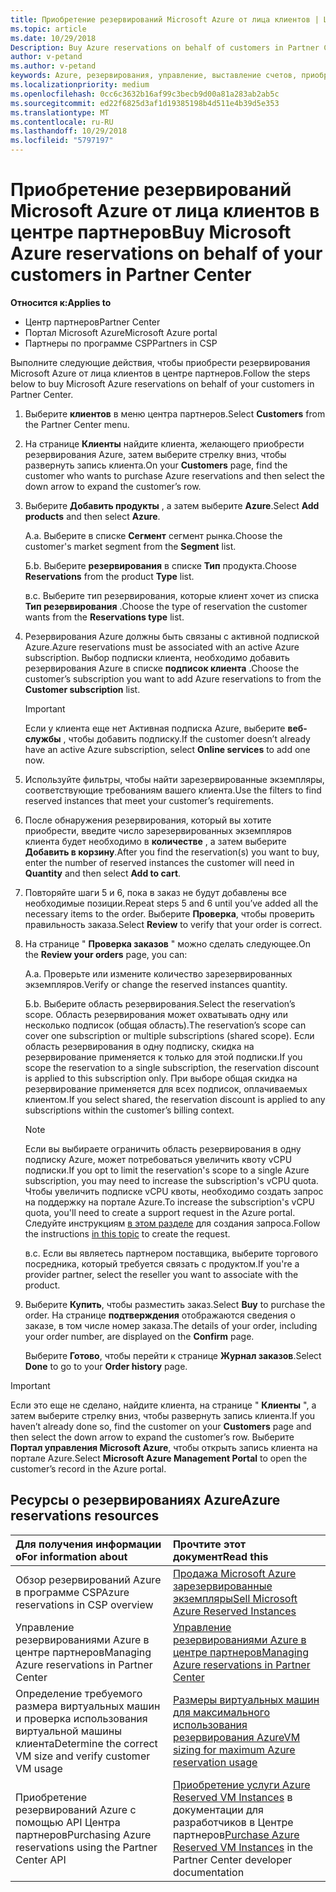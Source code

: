 ```yaml
---
title: Приобретение резервирований Microsoft Azure от лица клиентов | Центр партнеров
ms.topic: article
ms.date: 10/29/2018
Description: Buy Azure reservations on behalf of customers in Partner Center.
author: v-petand
ms.author: v-petand
keywords: Azure, резервирования, управление, выставление счетов, приобретение
ms.localizationpriority: medium
ms.openlocfilehash: 0cc6c3632b16af99c3becb9d00a81a283ab2ab5c
ms.sourcegitcommit: ed22f6825d3af1d19385198b4d511e4b39d5e353
ms.translationtype: MT
ms.contentlocale: ru-RU
ms.lasthandoff: 10/29/2018
ms.locfileid: "5797197"
---
```

# <a name="buy-microsoft-azure-reservations-on-behalf-of-your-customers-in-partner-center"></a><span data-ttu-id="6d3bc-103">Приобретение резервирований Microsoft Azure от лица клиентов в центре партнеров</span><span class="sxs-lookup"><span data-stu-id="6d3bc-103">Buy Microsoft Azure reservations on behalf of your customers in Partner Center</span></span> 

**<span data-ttu-id="6d3bc-104">Относится к:</span><span class="sxs-lookup"><span data-stu-id="6d3bc-104">Applies to</span></span>**

-  <span data-ttu-id="6d3bc-105">Центр партнеров</span><span class="sxs-lookup"><span data-stu-id="6d3bc-105">Partner Center</span></span>
-  <span data-ttu-id="6d3bc-106">Портал Microsoft Azure</span><span class="sxs-lookup"><span data-stu-id="6d3bc-106">Microsoft Azure portal</span></span>
-  <span data-ttu-id="6d3bc-107">Партнеры по программе CSP</span><span class="sxs-lookup"><span data-stu-id="6d3bc-107">Partners in CSP</span></span>

<span data-ttu-id="6d3bc-108">Выполните следующие действия, чтобы приобрести резервирования Microsoft Azure от лица клиентов в центре партнеров.</span><span class="sxs-lookup"><span data-stu-id="6d3bc-108">Follow the steps below to buy Microsoft Azure reservations on behalf of your customers in Partner Center.</span></span>

1. <span data-ttu-id="6d3bc-109">Выберите **клиентов** в меню центра партнеров.</span><span class="sxs-lookup"><span data-stu-id="6d3bc-109">Select **Customers** from the Partner Center menu.</span></span>  

2. <span data-ttu-id="6d3bc-110">На странице **Клиенты** найдите клиента, желающего приобрести резервирования Azure, затем выберите стрелку вниз, чтобы развернуть запись клиента.</span><span class="sxs-lookup"><span data-stu-id="6d3bc-110">On your **Customers** page, find the customer who wants to purchase Azure reservations and then select the down arrow to expand the customer’s row.</span></span>  

3. <span data-ttu-id="6d3bc-111">Выберите **Добавить продукты** , а затем выберите **Azure**.</span><span class="sxs-lookup"><span data-stu-id="6d3bc-111">Select **Add products** and then select **Azure**.</span></span> 

    <span data-ttu-id="6d3bc-112">А.</span><span class="sxs-lookup"><span data-stu-id="6d3bc-112">a.</span></span> <span data-ttu-id="6d3bc-113">Выберите в списке **Сегмент** сегмент рынка.</span><span class="sxs-lookup"><span data-stu-id="6d3bc-113">Choose the customer's market segment from the **Segment** list.</span></span>

    <span data-ttu-id="6d3bc-114">Б.</span><span class="sxs-lookup"><span data-stu-id="6d3bc-114">b.</span></span> <span data-ttu-id="6d3bc-115">Выберите **резервирования** в списке **Тип** продукта.</span><span class="sxs-lookup"><span data-stu-id="6d3bc-115">Choose **Reservations** from the product **Type** list.</span></span>

    <span data-ttu-id="6d3bc-116">в.</span><span class="sxs-lookup"><span data-stu-id="6d3bc-116">c.</span></span> <span data-ttu-id="6d3bc-117">Выберите тип резервирования, которые клиент хочет из списка **Тип резервирования** .</span><span class="sxs-lookup"><span data-stu-id="6d3bc-117">Choose the type of reservation the customer wants from the **Reservations type** list.</span></span>

4. <span data-ttu-id="6d3bc-118">Резервирования Azure должны быть связаны с активной подпиской Azure.</span><span class="sxs-lookup"><span data-stu-id="6d3bc-118">Azure reservations must be associated with an active Azure subscription.</span></span> <span data-ttu-id="6d3bc-119">Выбор подписки клиента, необходимо добавить резервирования Azure в списке **подписок клиента** .</span><span class="sxs-lookup"><span data-stu-id="6d3bc-119">Choose the customer’s subscription you want to add Azure reservations to from the **Customer subscription** list.</span></span> 

    >[!IMPORTANT] 
    ><span data-ttu-id="6d3bc-120">Если у клиента еще нет Активная подписка Azure, выберите **веб-службы** , чтобы добавить подписку.</span><span class="sxs-lookup"><span data-stu-id="6d3bc-120">If the customer doesn’t already have an active Azure subscription, select **Online services** to add one now.</span></span> 

5. <span data-ttu-id="6d3bc-121">Используйте фильтры, чтобы найти зарезервированные экземпляры, соответствующие требованиям вашего клиента.</span><span class="sxs-lookup"><span data-stu-id="6d3bc-121">Use the filters to find reserved instances that meet your customer’s requirements.</span></span>  

6. <span data-ttu-id="6d3bc-122">После обнаружения резервирования, который вы хотите приобрести, введите число зарезервированных экземпляров клиента будет необходимо в **количестве** , а затем выберите **Добавить в корзину**.</span><span class="sxs-lookup"><span data-stu-id="6d3bc-122">After you find the reservation(s) you want to buy, enter the number of reserved instances the customer will need in **Quantity** and then select **Add to cart**.</span></span>  

7. <span data-ttu-id="6d3bc-123">Повторяйте шаги 5 и 6, пока в заказ не будут добавлены все необходимые позиции.</span><span class="sxs-lookup"><span data-stu-id="6d3bc-123">Repeat steps 5 and 6 until you’ve added all the necessary items to the order.</span></span> <span data-ttu-id="6d3bc-124">Выберите **Проверка**, чтобы проверить правильность заказа.</span><span class="sxs-lookup"><span data-stu-id="6d3bc-124">Select **Review** to verify that your order is correct.</span></span>  

8. <span data-ttu-id="6d3bc-125">На странице " **Проверка заказов** " можно сделать следующее.</span><span class="sxs-lookup"><span data-stu-id="6d3bc-125">On the **Review your orders** page, you can:</span></span> 

    <span data-ttu-id="6d3bc-126">А.</span><span class="sxs-lookup"><span data-stu-id="6d3bc-126">a.</span></span> <span data-ttu-id="6d3bc-127">Проверьте или измените количество зарезервированных экземпляров.</span><span class="sxs-lookup"><span data-stu-id="6d3bc-127">Verify or change the reserved instances quantity.</span></span>

    <span data-ttu-id="6d3bc-128">Б.</span><span class="sxs-lookup"><span data-stu-id="6d3bc-128">b.</span></span> <span data-ttu-id="6d3bc-129">Выберите область резервирования.</span><span class="sxs-lookup"><span data-stu-id="6d3bc-129">Select the reservation’s scope.</span></span> <span data-ttu-id="6d3bc-130">Область резервирования может охватывать одну или несколько подписок (общая область).</span><span class="sxs-lookup"><span data-stu-id="6d3bc-130">The reservation’s scope can cover one subscription or multiple subscriptions (shared scope).</span></span> <span data-ttu-id="6d3bc-131">Если область резервирования в одну подписку, скидка на резервирование применяется к только для этой подписки.</span><span class="sxs-lookup"><span data-stu-id="6d3bc-131">If you scope the reservation to a single subscription, the reservation discount is applied to this subscription only.</span></span> <span data-ttu-id="6d3bc-132">При выборе общая скидка на резервирование применяется для всех подписок, оплачиваемых клиентом.</span><span class="sxs-lookup"><span data-stu-id="6d3bc-132">If you select shared, the reservation discount is applied to any subscriptions within the customer’s billing context.</span></span> 

     >[!NOTE]
    ><span data-ttu-id="6d3bc-133">Если вы выбираете ограничить область резервирования в одну подписку Azure, может потребоваться увеличить квоту vCPU подписки.</span><span class="sxs-lookup"><span data-stu-id="6d3bc-133">If you opt to limit the reservation's scope to a single Azure subscription, you may need to increase the subscription's vCPU quota.</span></span> <span data-ttu-id="6d3bc-134">Чтобы увеличить подписке vCPU квоты, необходимо создать запрос на поддержку на портале Azure.</span><span class="sxs-lookup"><span data-stu-id="6d3bc-134">To increase the subscription's vCPU quota, you'll need to create a support request in the Azure portal.</span></span> <span data-ttu-id="6d3bc-135">Следуйте инструкциям [в этом разделе](https://docs.microsoft.com/azure/azure-supportability/resource-manager-core-quotas-request) для создания запроса.</span><span class="sxs-lookup"><span data-stu-id="6d3bc-135">Follow the instructions [in this topic](https://docs.microsoft.com/azure/azure-supportability/resource-manager-core-quotas-request) to create the request.</span></span>    

    <span data-ttu-id="6d3bc-136">в.</span><span class="sxs-lookup"><span data-stu-id="6d3bc-136">c.</span></span> <span data-ttu-id="6d3bc-137">Если вы являетесь партнером поставщика, выберите торгового посредника, который требуется связать с продуктом.</span><span class="sxs-lookup"><span data-stu-id="6d3bc-137">If you're a provider partner, select the reseller you want to associate with the product.</span></span>

9. <span data-ttu-id="6d3bc-138">Выберите **Купить**, чтобы разместить заказ.</span><span class="sxs-lookup"><span data-stu-id="6d3bc-138">Select **Buy** to purchase the order.</span></span> <span data-ttu-id="6d3bc-139">На странице **подтверждения** отображаются сведения о заказе, в том числе номер заказа.</span><span class="sxs-lookup"><span data-stu-id="6d3bc-139">The details of your order, including your order number, are displayed on the **Confirm** page.</span></span>    
     
     <span data-ttu-id="6d3bc-140">Выберите **Готово**, чтобы перейти к странице **Журнал заказов**.</span><span class="sxs-lookup"><span data-stu-id="6d3bc-140">Select **Done** to go to your **Order history** page.</span></span> 

>[!IMPORTANT]
><span data-ttu-id="6d3bc-141">Если это еще не сделано, найдите клиента, на странице " **Клиенты** ", а затем выберите стрелку вниз, чтобы развернуть запись клиента.</span><span class="sxs-lookup"><span data-stu-id="6d3bc-141">If you haven’t already done so, find the customer on your **Customers** page and then select the down arrow to expand the customer’s row.</span></span> <span data-ttu-id="6d3bc-142">Выберите **Портал управления Microsoft Azure**, чтобы открыть запись клиента на портале Azure.</span><span class="sxs-lookup"><span data-stu-id="6d3bc-142">Select **Microsoft Azure Management Portal** to open the customer’s record in the Azure portal.</span></span>

## <a name="azure-reservations-resources"></a><span data-ttu-id="6d3bc-143">Ресурсы о резервированиях Azure</span><span class="sxs-lookup"><span data-stu-id="6d3bc-143">Azure reservations resources</span></span>
|**<span data-ttu-id="6d3bc-144">Для получения информации о</span><span class="sxs-lookup"><span data-stu-id="6d3bc-144">For information about</span></span>**   |**<span data-ttu-id="6d3bc-145">Прочтите этот документ</span><span class="sxs-lookup"><span data-stu-id="6d3bc-145">Read this</span></span>**    |
|:-----------------------------|:-----------------|
|<span data-ttu-id="6d3bc-146">Обзор резервирований Azure в программе CSP</span><span class="sxs-lookup"><span data-stu-id="6d3bc-146">Azure reservations in CSP overview</span></span>  | [<span data-ttu-id="6d3bc-147">Продажа Microsoft Azure зарезервированные экземпляры</span><span class="sxs-lookup"><span data-stu-id="6d3bc-147">Sell Microsoft Azure Reserved Instances</span></span>](azure-reservations.md) |
|<span data-ttu-id="6d3bc-148">Управление резервированиями Azure в центре партнеров</span><span class="sxs-lookup"><span data-stu-id="6d3bc-148">Managing Azure reservations in Partner Center</span></span> | [<span data-ttu-id="6d3bc-149">Управление резервированиями Azure в центре партнеров</span><span class="sxs-lookup"><span data-stu-id="6d3bc-149">Managing Azure reservations in Partner Center</span></span>](azure-reservations-manage.md)
|<span data-ttu-id="6d3bc-150">Определение требуемого размера виртуальных машин и проверка использования виртуальной машины клиента</span><span class="sxs-lookup"><span data-stu-id="6d3bc-150">Determine the correct VM size and verify customer VM usage</span></span>   |[<span data-ttu-id="6d3bc-151">Размеры виртуальных машин для максимального использования резервирования Azure</span><span class="sxs-lookup"><span data-stu-id="6d3bc-151">VM sizing for maximum Azure reservation usage</span></span>](azure-usage.md)   |
|<span data-ttu-id="6d3bc-152">Приобретение резервирований Azure с помощью API Центра партнеров</span><span class="sxs-lookup"><span data-stu-id="6d3bc-152">Purchasing Azure reservations using the Partner Center API</span></span> | <span data-ttu-id="6d3bc-153">[Приобретение услуги Azure Reserved VM Instances](https://docs.microsoft.com/partner-center/develop/purchase-azure-reservations) в документации для разработчиков в Центре партнеров</span><span class="sxs-lookup"><span data-stu-id="6d3bc-153">[Purchase Azure Reserved VM Instances](https://docs.microsoft.com/partner-center/develop/purchase-azure-reservations) in the Partner Center developer documentation</span></span>

 


 
